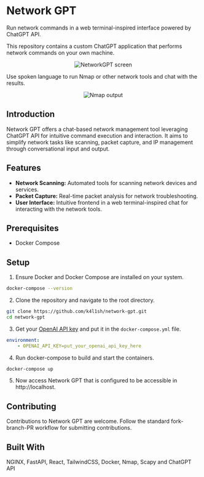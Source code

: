 # Network GPT

Run network commands in a web terminal-inspired interface powered by ChatGPT API.

This repository contains a custom ChatGPT application that performs network commands on your own machine.

<div align="center">
  <img src="https://i.imgur.com/BeZexC0.png" alt="NetworkGPT screen"/>
</div>

Use spoken language to run Nmap or other network tools and chat with the results.

<div align="center">
  <img src="https://i.imgur.com/VVQrhD8.png" alt="Nmap output"/>
</div>


## Introduction
Network GPT offers a chat-based network management tool leveraging ChatGPT API for intuitive command execution and interaction. It aims to simplify network tasks like scanning, packet capture, and IP management through conversational input and output.

## Features
- **Network Scanning:** Automated tools for scanning network devices and services.
- **Packet Capture:** Real-time packet analysis for network troubleshooting.
- **User Interface:** Intuitive frontend in a web terminal-inspired chat for interacting with the network tools.

## Prerequisites
- Docker Compose

## Setup
1. Ensure Docker and Docker Compose are installed on your system.
```bash
docker-compose --version
```
2. Clone the repository and navigate to the root directory.
```bash
git clone https://github.com/k4l1sh/network-gpt.git
cd network-gpt
```
3. Get your [OpenAI API key](https://platform.openai.com/api-keys) and put it in the `docker-compose.yml` file.
```yml
environment:
    - OPENAI_API_KEY=put_your_openai_api_key_here
```
4. Run docker-compose to build and start the containers.
```bash
docker-compose up
```
5. Now access Network GPT that is configured to be accessible in http://localhost.

## Contributing
Contributions to Network GPT are welcome. Follow the standard fork-branch-PR workflow for submitting contributions.

## Built With
NGINX, FastAPI, React, TailwindCSS, Docker, Nmap, Scapy and ChatGPT API

